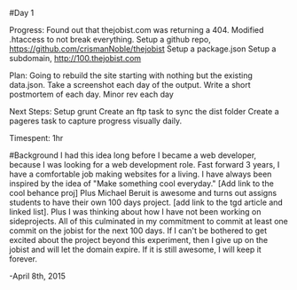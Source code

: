 #Day 1

Progress:
Found out that thejobist.com was returning a 404.
Modified .htaccess to not break everything.
Setup a github repo, https://github.com/crismanNoble/thejobist
Setup a package.json
Setup a subdomain, http://100.thejobist.com

Plan:
Going to rebuild the site starting with nothing but the existing data.json.
Take a screenshot each day of the output.
Write a short postmortem of each day.
Minor rev each day

Next Steps:
Setup grunt
Create an ftp task to sync the dist folder
Create a pageres task to capture progress visually daily.

Timespent:
1hr

#Background
I had this idea long before I became a web developer, because I was looking for a web development role. Fast forward 3 years, I have a comfortable job making websites for a living. I have always been inspired by the idea of "Make something cool everyday." [Add link to the cool behance proj] Plus Michael Beruit is awesome and turns out assigns students to have their own 100 days project. [add link to the tgd article and linked list]. Plus I was thinking about how I have not been working on sideprojects. All of this culminated in my commitment to commit at least one commit on the jobist for the next 100 days. If I can't be bothered to get excited about the project beyond this experiment, then I give up on the jobist and will let the domain expire. If it is still awesome, I will keep it forever.

-April 8th, 2015